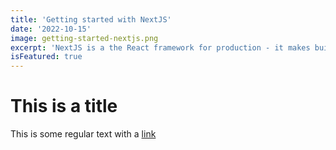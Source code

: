```yaml
---
title: 'Getting started with NextJS'
date: '2022-10-15'
image: getting-started-nextjs.png
excerpt: 'NextJS is a the React framework for production - it makes building fullstack React apps and sites a breeze and ships with build-in SSR.'
isFeatured: true
---
```


# This is a title

This is some regular text with a [link](https://www.google.com)
